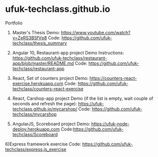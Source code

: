 # ufuk-techclass.github.io
Portfolio

1) Master's Thesis 
  Demo: https://www.youtube.com/watch?v=ZeRS3BSfVp8
  Code: https://github.com/ufuk-techclass/thesis_summary

2) Angular 10, Restaurant-app project
  Demo Instructions: https://github.com/ufuk-techclass/restaurant-app/blob/master/README.md
  Code: https://github.com/ufuk-techclass/restaurant-app

3) React, Set of counters project
  Demo: https://counters-react-exercise.herokuapp.com
  Code: https://github.com/ufuk-techclass/counters-react-exercise

4) React, Carshop-app project
  Demo (if the list is empty, wait couple of seconds and refresh the page): https://ufuk-techclass.github.io/mycarshop/
  Code: https://github.com/ufuk-techclass/mycarshop

5) AngularJS, Scoreboard project
  Demo: https://ufuk-node-deploy.herokuapp.com
  Code:https://github.com/ufuk-techclass/Scoreboard  

6)Express framework exercise
  Code: https://github.com/ufuk-techclass/express.js_exercise
